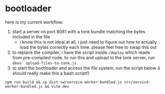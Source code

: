# bootloader

here is my current workflow:

1. start a server on port 8081 with a tonk bundle matching the bytes included in the file
    - i know this is not ideal at all, i just need to figure out how to actually load the bytes correctly each time. please feel free to swap this out
2. to replace the compiler, i have the script inside `/deploy` which reads from pre-compiled code. to run this and upload to the tonk server, run `deno  upload-files-to-tonk.js`
3. to start the bootloader and access the file system, run the script below (i should really make this a bash script!)
```
npm run build && cp dist-sw/service-worker-bundled.js src/service-worker-bundled.js && vite dev
```